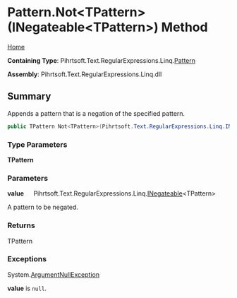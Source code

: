 # Pattern\.Not\<TPattern>\(INegateable\<TPattern>\) Method

[Home](../../../../../../README.md)

**Containing Type**: Pihrtsoft\.Text\.RegularExpressions\.Linq\.[Pattern](../README.md)

**Assembly**: Pihrtsoft\.Text\.RegularExpressions\.Linq\.dll

## Summary

Appends a pattern that is a negation of the specified pattern\.

```csharp
public TPattern Not<TPattern>(Pihrtsoft.Text.RegularExpressions.Linq.INegateable<TPattern> value) where TPattern : Pihrtsoft.Text.RegularExpressions.Linq.Pattern
```

### Type Parameters

**TPattern**

### Parameters

**value** &emsp; Pihrtsoft\.Text\.RegularExpressions\.Linq\.[INegateable](../../INegateable-1/README.md)\<TPattern>

A pattern to be negated\.

### Returns

TPattern

### Exceptions

System\.[ArgumentNullException](https://docs.microsoft.com/en-us/dotnet/api/system.argumentnullexception)

**value** is `null`\.

